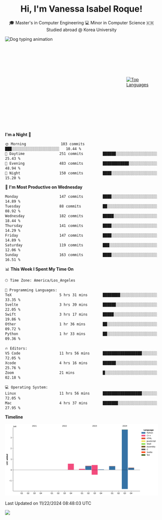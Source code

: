 <h1 align="center">Hi, I'm Vanessa Isabel Roque!</h1>

<p align="center"> 🎓 Master's in Computer Engineering 💻 Minor in Computer Science 🇰🇷 Studied abroad @ Korea University <br></p>
<div style="display: flex; justify-content: center; align-items: center;">
  <img src="https://cdn.dribbble.com/users/859807/screenshots/6284055/benny_typing_1.gif" width="400" height="300" alt="Dog typing animation">
  <a href="https://github.com/anuraghazra/github-readme-stats">
    <img src="https://github-readme-stats.vercel.app/api/top-langs/?username=vroque19" alt="Top Languages" width="400" height="300">
  </a>
</div>

 
<!--START_SECTION:waka-->
**I'm a Night 🦉** 

```text
🌞 Morning                103 commits         ███░░░░░░░░░░░░░░░░░░░░░░   10.44 % 
🌆 Daytime                251 commits         ██████░░░░░░░░░░░░░░░░░░░   25.43 % 
🌃 Evening                483 commits         ████████████░░░░░░░░░░░░░   48.94 % 
🌙 Night                  150 commits         ████░░░░░░░░░░░░░░░░░░░░░   15.20 % 
```
📅 **I'm Most Productive on Wednesday** 

```text
Monday                   147 commits         ████░░░░░░░░░░░░░░░░░░░░░   14.89 % 
Tuesday                  88 commits          ██░░░░░░░░░░░░░░░░░░░░░░░   08.92 % 
Wednesday                182 commits         █████░░░░░░░░░░░░░░░░░░░░   18.44 % 
Thursday                 141 commits         ████░░░░░░░░░░░░░░░░░░░░░   14.29 % 
Friday                   147 commits         ████░░░░░░░░░░░░░░░░░░░░░   14.89 % 
Saturday                 119 commits         ███░░░░░░░░░░░░░░░░░░░░░░   12.06 % 
Sunday                   163 commits         ████░░░░░░░░░░░░░░░░░░░░░   16.51 % 
```


📊 **This Week I Spent My Time On** 

```text
🕑︎ Time Zone: America/Los_Angeles

💬 Programming Languages: 
TeX                      5 hrs 31 mins       ████████░░░░░░░░░░░░░░░░░   33.35 % 
Svelte                   3 hrs 39 mins       ██████░░░░░░░░░░░░░░░░░░░   22.05 % 
Swift                    3 hrs 17 mins       █████░░░░░░░░░░░░░░░░░░░░   19.86 % 
Other                    1 hr 36 mins        ██░░░░░░░░░░░░░░░░░░░░░░░   09.72 % 
Python                   1 hr 33 mins        ██░░░░░░░░░░░░░░░░░░░░░░░   09.36 % 

🔥 Editors: 
VS Code                  11 hrs 56 mins      ██████████████████░░░░░░░   72.05 % 
Xcode                    4 hrs 16 mins       ██████░░░░░░░░░░░░░░░░░░░   25.76 % 
Zoom                     21 mins             █░░░░░░░░░░░░░░░░░░░░░░░░   02.18 % 

💻 Operating System: 
Linux                    11 hrs 56 mins      ██████████████████░░░░░░░   72.05 % 
Mac                      4 hrs 37 mins       ███████░░░░░░░░░░░░░░░░░░   27.95 % 
```

**Timeline**

![Lines of Code chart](https://raw.githubusercontent.com/vroque19/vroque19/main/assets/bar_graph.png)


 Last Updated on 11/22/2024 08:48:03 UTC
<!--END_SECTION:waka-->
![](https://komarev.com/ghpvc/?username=vroque19&color=b2a3dc&style=flat-square)
